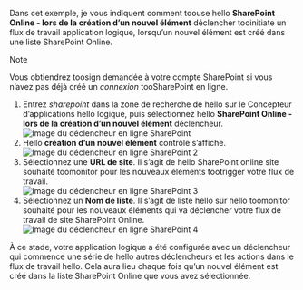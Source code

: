 Dans cet exemple, je vous indiquent comment toouse hello **SharePoint Online - lors de la création d’un nouvel élément** déclencher tooinitiate un flux de travail application logique, lorsqu’un nouvel élément est créé dans une liste SharePoint Online.

> [!NOTE]
> Vous obtiendrez toosign demandée à votre compte SharePoint si vous n’avez pas déjà créé un *connexion* tooSharePoint en ligne.  
> 
> 

1. Entrez *sharepoint* dans la zone de recherche de hello sur le Concepteur d’applications hello logique, puis sélectionnez hello **SharePoint Online - lors de la création d’un nouvel élément** déclencheur.  
   ![Image du déclencheur en ligne SharePoint](./media/connectors-create-api-sharepointonline/trigger-1.png)  
2. Hello **création d’un nouvel élément** contrôle s’affiche.  
   ![Image du déclencheur en ligne SharePoint 2](./media/connectors-create-api-sharepointonline/trigger-2.png)   
3. Sélectionnez une **URL de site**. Il s’agit de hello SharePoint online site souhaité toomonitor pour les nouveaux éléments tootrigger votre flux de travail.  
   ![Image du déclencheur en ligne SharePoint 3](./media/connectors-create-api-sharepointonline/trigger-3.png)   
4. Sélectionnez un **Nom de liste**. Il s’agit de liste hello sur hello toomonitor souhaité pour les nouveaux éléments qui va déclencher votre flux de travail de site SharePoint Online.  
   ![Image du déclencheur en ligne SharePoint 4](./media/connectors-create-api-sharepointonline/trigger-4.png)   

À ce stade, votre application logique a été configurée avec un déclencheur qui commence une série de hello autres déclencheurs et les actions dans le flux de travail hello. Cela aura lieu chaque fois qu’un nouvel élément est créé dans la liste SharePoint Online que vous avez sélectionnée.  

